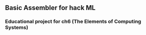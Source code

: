 ## Basic  Assembler for hack ML  
### Educational project for ch6 (The Elements of Computing Systems) 
